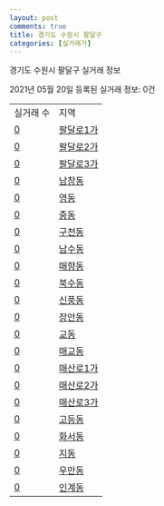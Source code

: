 ```yaml
---
layout: post
comments: true
title: 경기도 수원시 팔달구
categories: [실거래가]
---
```


경기도 수원시 팔달구 실거래 정보

2021년 05월 20일 등록된 실거래 정보: 0건


<table>
  <tr>
    <td>실거래 수</td>
    <td>지역</td>
  </tr>

  
  <tr>
    <td><a href="4111512000.html">0</a></td>
    <td><a href="4111512000.html">팔달로1가</a></td>
  </tr>
    

  <tr>
    <td><a href="4111512100.html">0</a></td>
    <td><a href="4111512100.html">팔달로2가</a></td>
  </tr>
    

  <tr>
    <td><a href="4111512200.html">0</a></td>
    <td><a href="4111512200.html">팔달로3가</a></td>
  </tr>
    

  <tr>
    <td><a href="4111512300.html">0</a></td>
    <td><a href="4111512300.html">남창동</a></td>
  </tr>
    

  <tr>
    <td><a href="4111512400.html">0</a></td>
    <td><a href="4111512400.html">영동</a></td>
  </tr>
    

  <tr>
    <td><a href="4111512500.html">0</a></td>
    <td><a href="4111512500.html">중동</a></td>
  </tr>
    

  <tr>
    <td><a href="4111512600.html">0</a></td>
    <td><a href="4111512600.html">구천동</a></td>
  </tr>
    

  <tr>
    <td><a href="4111512700.html">0</a></td>
    <td><a href="4111512700.html">남수동</a></td>
  </tr>
    

  <tr>
    <td><a href="4111512800.html">0</a></td>
    <td><a href="4111512800.html">매향동</a></td>
  </tr>
    

  <tr>
    <td><a href="4111512900.html">0</a></td>
    <td><a href="4111512900.html">북수동</a></td>
  </tr>
    

  <tr>
    <td><a href="4111513000.html">0</a></td>
    <td><a href="4111513000.html">신풍동</a></td>
  </tr>
    

  <tr>
    <td><a href="4111513100.html">0</a></td>
    <td><a href="4111513100.html">장안동</a></td>
  </tr>
    

  <tr>
    <td><a href="4111513200.html">0</a></td>
    <td><a href="4111513200.html">교동</a></td>
  </tr>
    

  <tr>
    <td><a href="4111513300.html">0</a></td>
    <td><a href="4111513300.html">매교동</a></td>
  </tr>
    

  <tr>
    <td><a href="4111513400.html">0</a></td>
    <td><a href="4111513400.html">매산로1가</a></td>
  </tr>
    

  <tr>
    <td><a href="4111513500.html">0</a></td>
    <td><a href="4111513500.html">매산로2가</a></td>
  </tr>
    

  <tr>
    <td><a href="4111513600.html">0</a></td>
    <td><a href="4111513600.html">매산로3가</a></td>
  </tr>
    

  <tr>
    <td><a href="4111513700.html">0</a></td>
    <td><a href="4111513700.html">고등동</a></td>
  </tr>
    

  <tr>
    <td><a href="4111513800.html">0</a></td>
    <td><a href="4111513800.html">화서동</a></td>
  </tr>
    

  <tr>
    <td><a href="4111513900.html">0</a></td>
    <td><a href="4111513900.html">지동</a></td>
  </tr>
    

  <tr>
    <td><a href="4111514000.html">0</a></td>
    <td><a href="4111514000.html">우만동</a></td>
  </tr>
    

  <tr>
    <td><a href="4111514100.html">0</a></td>
    <td><a href="4111514100.html">인계동</a></td>
  </tr>
    


</table>
    